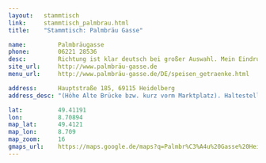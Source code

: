 ```yaml
---
layout:   stammtisch
link:     stammtisch_palmbrau.html
title:    "Stammtisch: Palmbräu Gasse"

name:         Palmbräugasse
phone:        06221 28536
desc:         Richtung ist klar deutsch bei großer Auswahl. Mein Eindruck war, dass die Essenspreise zwar hoch, dafür die Portionen aber auch groß sind.
site_url:     http://www.palmbräu-gasse.de
menu_url:     http://www.palmbräu-gasse.de/DE/speisen_getraenke.html

address:      Hauptstraße 185, 69115 Heidelberg
address_desc: "(Höhe Alte Brücke bzw. kurz vorm Marktplatz). Haltestellen: Uniplatz (31, 32), Alte Brücke (35) und Karlsplatz (30)."

lat:          49.41191
lon:          8.70894
map_lat:      49.4121
map_lon:      8.709
map_zoom:     16
gmaps_url:    https://maps.google.de/maps?q=Palmbr%C3%A4u%20Gasse%20Heidelberg
---
```

